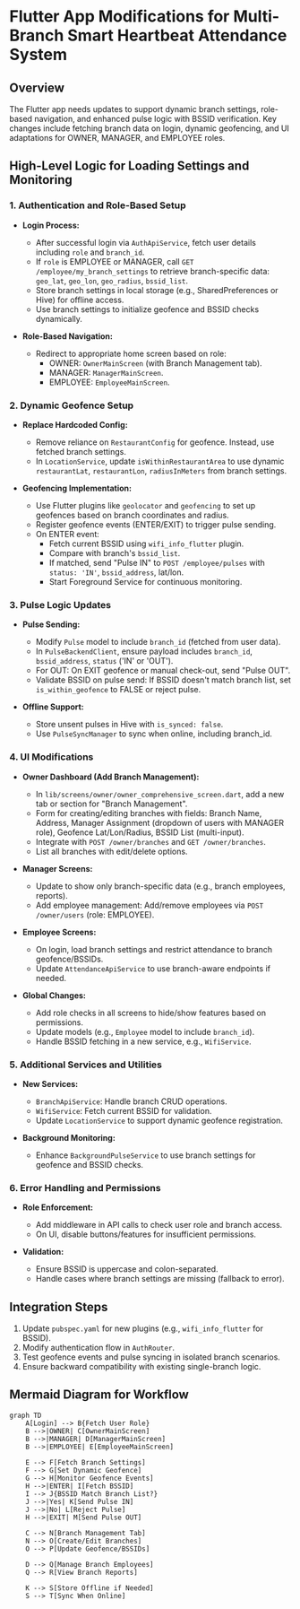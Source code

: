 # Flutter App Modifications for Multi-Branch Smart Heartbeat Attendance System

## Overview
The Flutter app needs updates to support dynamic branch settings, role-based navigation, and enhanced pulse logic with BSSID verification. Key changes include fetching branch data on login, dynamic geofencing, and UI adaptations for OWNER, MANAGER, and EMPLOYEE roles.

## High-Level Logic for Loading Settings and Monitoring

### 1. Authentication and Role-Based Setup
- **Login Process:**
  - After successful login via `AuthApiService`, fetch user details including `role` and `branch_id`.
  - If `role` is EMPLOYEE or MANAGER, call `GET /employee/my_branch_settings` to retrieve branch-specific data: `geo_lat`, `geo_lon`, `geo_radius`, `bssid_list`.
  - Store branch settings in local storage (e.g., SharedPreferences or Hive) for offline access.
  - Use branch settings to initialize geofence and BSSID checks dynamically.

- **Role-Based Navigation:**
  - Redirect to appropriate home screen based on role:
    - OWNER: `OwnerMainScreen` (with Branch Management tab).
    - MANAGER: `ManagerMainScreen`.
    - EMPLOYEE: `EmployeeMainScreen`.

### 2. Dynamic Geofence Setup
- **Replace Hardcoded Config:**
  - Remove reliance on `RestaurantConfig` for geofence. Instead, use fetched branch settings.
  - In `LocationService`, update `isWithinRestaurantArea` to use dynamic `restaurantLat`, `restaurantLon`, `radiusInMeters` from branch settings.

- **Geofencing Implementation:**
  - Use Flutter plugins like `geolocator` and `geofencing` to set up geofences based on branch coordinates and radius.
  - Register geofence events (ENTER/EXIT) to trigger pulse sending.
  - On ENTER event:
    - Fetch current BSSID using `wifi_info_flutter` plugin.
    - Compare with branch's `bssid_list`.
    - If matched, send "Pulse IN" to `POST /employee/pulses` with `status: 'IN'`, `bssid_address`, lat/lon.
    - Start Foreground Service for continuous monitoring.

### 3. Pulse Logic Updates
- **Pulse Sending:**
  - Modify `Pulse` model to include `branch_id` (fetched from user data).
  - In `PulseBackendClient`, ensure payload includes `branch_id`, `bssid_address`, `status` ('IN' or 'OUT').
  - For OUT: On EXIT geofence or manual check-out, send "Pulse OUT".
  - Validate BSSID on pulse send: If BSSID doesn't match branch list, set `is_within_geofence` to FALSE or reject pulse.

- **Offline Support:**
  - Store unsent pulses in Hive with `is_synced: false`.
  - Use `PulseSyncManager` to sync when online, including branch_id.

### 4. UI Modifications
- **Owner Dashboard (Add Branch Management):**
  - In `lib/screens/owner/owner_comprehensive_screen.dart`, add a new tab or section for "Branch Management".
  - Form for creating/editing branches with fields: Branch Name, Address, Manager Assignment (dropdown of users with MANAGER role), Geofence Lat/Lon/Radius, BSSID List (multi-input).
  - Integrate with `POST /owner/branches` and `GET /owner/branches`.
  - List all branches with edit/delete options.

- **Manager Screens:**
  - Update to show only branch-specific data (e.g., branch employees, reports).
  - Add employee management: Add/remove employees via `POST /owner/users` (role: EMPLOYEE).

- **Employee Screens:**
  - On login, load branch settings and restrict attendance to branch geofence/BSSIDs.
  - Update `AttendanceApiService` to use branch-aware endpoints if needed.

- **Global Changes:**
  - Add role checks in all screens to hide/show features based on permissions.
  - Update models (e.g., `Employee` model to include `branch_id`).
  - Handle BSSID fetching in a new service, e.g., `WifiService`.

### 5. Additional Services and Utilities
- **New Services:**
  - `BranchApiService`: Handle branch CRUD operations.
  - `WifiService`: Fetch current BSSID for validation.
  - Update `LocationService` to support dynamic geofence registration.

- **Background Monitoring:**
  - Enhance `BackgroundPulseService` to use branch settings for geofence and BSSID checks.

### 6. Error Handling and Permissions
- **Role Enforcement:**
  - Add middleware in API calls to check user role and branch access.
  - On UI, disable buttons/features for insufficient permissions.

- **Validation:**
  - Ensure BSSID is uppercase and colon-separated.
  - Handle cases where branch settings are missing (fallback to error).

## Integration Steps
1. Update `pubspec.yaml` for new plugins (e.g., `wifi_info_flutter` for BSSID).
2. Modify authentication flow in `AuthRouter`.
3. Test geofence events and pulse syncing in isolated branch scenarios.
4. Ensure backward compatibility with existing single-branch logic.

## Mermaid Diagram for Workflow
```mermaid
graph TD
    A[Login] --> B{Fetch User Role}
    B -->|OWNER| C[OwnerMainScreen]
    B -->|MANAGER| D[ManagerMainScreen]
    B -->|EMPLOYEE| E[EmployeeMainScreen]

    E --> F[Fetch Branch Settings]
    F --> G[Set Dynamic Geofence]
    G --> H[Monitor Geofence Events]
    H -->|ENTER| I[Fetch BSSID]
    I --> J{BSSID Match Branch List?}
    J -->|Yes| K[Send Pulse IN]
    J -->|No| L[Reject Pulse]
    H -->|EXIT| M[Send Pulse OUT]

    C --> N[Branch Management Tab]
    N --> O[Create/Edit Branches]
    O --> P[Update Geofence/BSSIDs]

    D --> Q[Manage Branch Employees]
    Q --> R[View Branch Reports]

    K --> S[Store Offline if Needed]
    S --> T[Sync When Online]